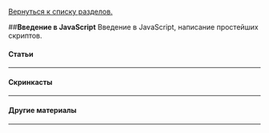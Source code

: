 [Вернуться к списку разделов.](../README.md)

##**Введение в JavaScript**
Введение в JavaScript, написание простейших скриптов.

#### Статьи
----------

#### Скринкасты
----------

#### Другие материалы
----------

